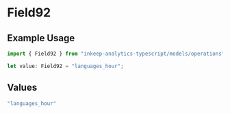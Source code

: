 # Field92

## Example Usage

```typescript
import { Field92 } from "inkeep-analytics-typescript/models/operations";

let value: Field92 = "languages_hour";
```

## Values

```typescript
"languages_hour"
```